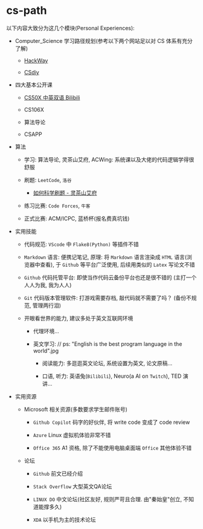 # cs-path

以下内容大致分为这几个模块(Personal Experiences):

- Computer_Science 学习路径规划(参考以下两个网站足以对 CS 体系有充分了解)

  - [HackWay](https://hackway.org/)

  - [CSdiy](https://csdiy.wiki/)

- 四大基本公开课

  - [CS50X 中英双语 Bilibili](https://www.bilibili.com/video/BV1tYeBeeEk4/?share_source=copy_web&vd_source=34e7d6e2081c3f2ce5f5123116b3beaf)

  - CS106X

  - 算法导论

  - CSAPP

- 算法

  - 学习: 算法导论, 灵茶山艾府, ACWing: 系统课以及大佬的代码逻辑学得很舒服

  - 刷题: `LeetCode`, `洛谷`

    - [如何科学刷题 - 灵茶山艾府](https://leetcode.cn/circle/discuss/RvFUtj/)

  - 练习比赛: `Code Forces`, `牛客`

  - 正式比赛: ACM/ICPC, 蓝桥杯(报名费真坑钱)

- 实用技能

  - 代码规范: `VScode` 中 `Flake8(Python)` 等插件不错

  - `Markdown` 语言: 便携记笔记, 原理: 将 `Markdown` 语言渲染成 `HTML` 语言(浏览器中查看), 于 `Github` 等平台广泛使用, 后续用类似的 `Latex` 写论文不错

  - `Github` 代码托管平台: 即使当作代码云备份平台也还是很不错的 (主打一个人人为我, 我为人人)

  - `Git` 代码版本管理软件: 打游戏需要存档, 敲代码就不需要了吗？ (备份不规范, 管理两行泪)

  - 开眼看世界的能力, 建议多处于英文互联网环境

    - 代理环境...

    - 英文学习:  // ps: "English is the best program language in the world".jpg

      - 阅读能力: 多逛逛英文论坛, 系统设置为英文, 论文原稿...

      - 口语, 听力: 英语兔(`Bilibili`), Neuro(a AI on `Twitch`), TED 演讲...

- 实用资源

  - Microsoft 相关资源(多数要求学生邮件账号)

    - `Github Copilot` 码字的好伙伴, 将 write code 变成了 code review

    - `Azure` Linux 虚拟机体验非常不错

    - `Office 365` A1 资格, 除了不能使用电脑桌面端 `Office` 其他体验不错

  - 论坛

    - `Github` 前文已经介绍

    - `Stack Overflow` 大型英文QA论坛

    - `LINUX DO` 中文论坛(社区友好, 规则严苛且合理. 由"秦始皇"创立, 不知道能撑多久)

    - `XDA` 以手机为主的技术论坛
